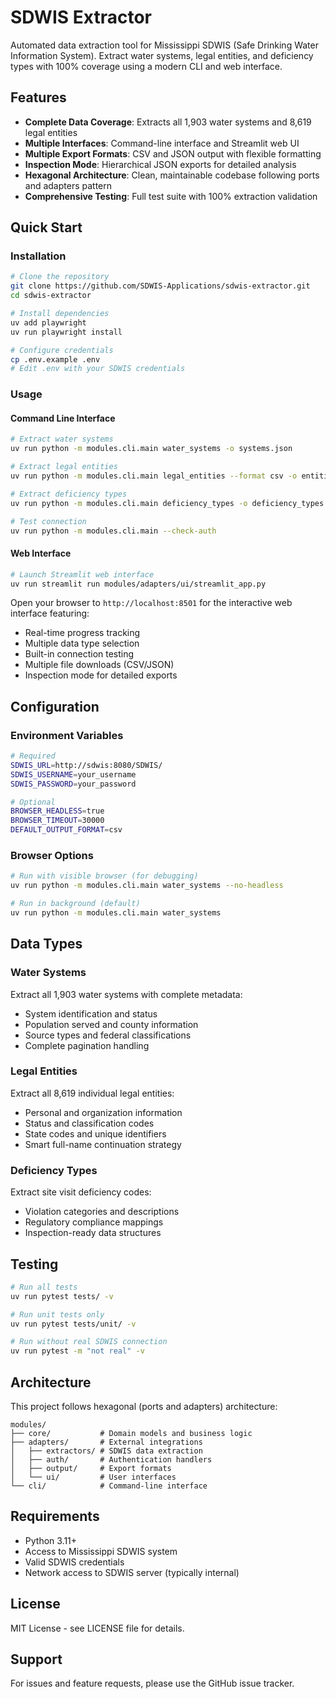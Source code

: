 # SDWIS Extractor

Automated data extraction tool for Mississippi SDWIS (Safe Drinking Water Information System). Extract water systems, legal entities, and deficiency types with 100% coverage using a modern CLI and web interface.

## Features

- **Complete Data Coverage**: Extracts all 1,903 water systems and 8,619 legal entities
- **Multiple Interfaces**: Command-line interface and Streamlit web UI
- **Multiple Export Formats**: CSV and JSON output with flexible formatting
- **Inspection Mode**: Hierarchical JSON exports for detailed analysis
- **Hexagonal Architecture**: Clean, maintainable codebase following ports and adapters pattern
- **Comprehensive Testing**: Full test suite with 100% extraction validation

## Quick Start

### Installation

```bash
# Clone the repository
git clone https://github.com/SDWIS-Applications/sdwis-extractor.git
cd sdwis-extractor

# Install dependencies
uv add playwright
uv run playwright install

# Configure credentials
cp .env.example .env
# Edit .env with your SDWIS credentials
```

### Usage

#### Command Line Interface

```bash
# Extract water systems
uv run python -m modules.cli.main water_systems -o systems.json

# Extract legal entities
uv run python -m modules.cli.main legal_entities --format csv -o entities.csv

# Extract deficiency types
uv run python -m modules.cli.main deficiency_types -o deficiency_types.csv

# Test connection
uv run python -m modules.cli.main --check-auth
```

#### Web Interface

```bash
# Launch Streamlit web interface
uv run streamlit run modules/adapters/ui/streamlit_app.py
```

Open your browser to `http://localhost:8501` for the interactive web interface featuring:
- Real-time progress tracking
- Multiple data type selection
- Built-in connection testing
- Multiple file downloads (CSV/JSON)
- Inspection mode for detailed exports

## Configuration

### Environment Variables

```bash
# Required
SDWIS_URL=http://sdwis:8080/SDWIS/
SDWIS_USERNAME=your_username
SDWIS_PASSWORD=your_password

# Optional
BROWSER_HEADLESS=true
BROWSER_TIMEOUT=30000
DEFAULT_OUTPUT_FORMAT=csv
```

### Browser Options

```bash
# Run with visible browser (for debugging)
uv run python -m modules.cli.main water_systems --no-headless

# Run in background (default)
uv run python -m modules.cli.main water_systems
```

## Data Types

### Water Systems
Extract all 1,903 water systems with complete metadata:
- System identification and status
- Population served and county information
- Source types and federal classifications
- Complete pagination handling

### Legal Entities
Extract all 8,619 individual legal entities:
- Personal and organization information
- Status and classification codes
- State codes and unique identifiers
- Smart full-name continuation strategy

### Deficiency Types
Extract site visit deficiency codes:
- Violation categories and descriptions
- Regulatory compliance mappings
- Inspection-ready data structures

## Testing

```bash
# Run all tests
uv run pytest tests/ -v

# Run unit tests only
uv run pytest tests/unit/ -v

# Run without real SDWIS connection
uv run pytest -m "not real" -v
```

## Architecture

This project follows hexagonal (ports and adapters) architecture:

```
modules/
├── core/           # Domain models and business logic
├── adapters/       # External integrations
│   ├── extractors/ # SDWIS data extraction
│   ├── auth/       # Authentication handlers
│   ├── output/     # Export formats
│   └── ui/         # User interfaces
└── cli/            # Command-line interface
```

## Requirements

- Python 3.11+
- Access to Mississippi SDWIS system
- Valid SDWIS credentials
- Network access to SDWIS server (typically internal)

## License

MIT License - see LICENSE file for details.

## Support

For issues and feature requests, please use the GitHub issue tracker.